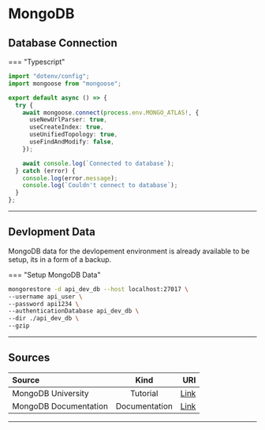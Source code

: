 # MongoDB

## Database Connection

=== "Typescript"

```typescript
import "dotenv/config";
import mongoose from "mongoose";

export default async () => {
  try {
    await mongoose.connect(process.env.MONGO_ATLAS!, {
      useNewUrlParser: true,
      useCreateIndex: true,
      useUnifiedTopology: true,
      useFindAndModify: false,
    });

    await console.log(`Connected to database`);
  } catch (error) {
    console.log(error.message);
    console.log(`Couldn't connect to database`);
  }
};
```

<hr/>

## Devlopment Data

MongoDB data for the devlopement environment is already available to be setup, its in a form of a backup.

=== "Setup MongoDB Data"

```sh
mongorestore -d api_dev_db --host localhost:27017 \
--username api_user \
--password api1234 \
--authenticationDatabase api_dev_db \
--dir ./api_dev_db \
--gzip

```

<hr/>

## Sources

| Source                |     Kind      |                                     URI |
| :-------------------- | :-----------: | --------------------------------------: |
| MongoDB University    |   Tutorial    | [Link](https://university.mongodb.com/) |
| MongoDB Documentation | Documentation |       [Link](https://docs.mongodb.com/) |

<hr/>
